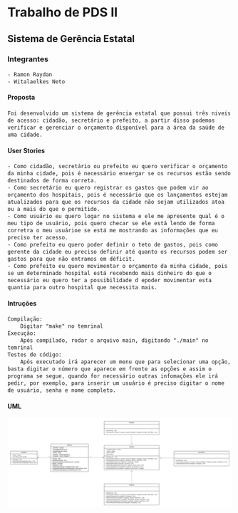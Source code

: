 # Trabalho de PDS II
## Sistema de Gerência Estatal

### Integrantes
    - Ramon Raydan
    - Witalaelkes Neto

#### Proposta
    Foi desenvolvido um sistema de gerência estatal que possui três niveis de acesso: cidadão, secretário e prefeito, a partir disso podemos verificar e gerenciar o orçamento disponível para a área da saúde de uma cidade.

#### User Stories
    - Como cidadão, secretário ou prefeito eu quero verificar o orçamento da minha cidade, pois é necessário enxergar se os recursos estão sendo destinados de forma correta.
    - Como secretário eu quero registrar os gastos que podem vir ao orçamento dos hospitais, pois é necessário que os lançamentos estejam atualizados para que os recursos da cidade não sejam utilizados atoa ou a mais do que o permitido.
    - Como usuário eu quero logar no sistema e ele me apresente qual é o meu tipo de usuário, pois quero checar se ele está lendo de forma corretra o meu usuárioe se está me mostrando as informações que eu preciso ter acesso.
    - Como prefeito eu quero poder definir o teto de gastos, pois como gerente da cidade eu preciso definir até quanto os recursos podem ser gastos para que não entramos em déficit.
    - Como prefeito eu quero movimentar o orçamento da minha cidade, pois se um determinado hospital está recebendo mais dinheiro do que o necessário eu quero ter a possibilidade d epoder movimentar esta quantia para outro hospital que necessita mais.

#### Intruções
    Compilação:
        Digitar "make" no temrinal
    Execução:
        Após compilado, rodar o arquivo main, digitando "./main" no temrinal
    Testes de código:
        Após executado irá aparecer um menu que para selecionar uma opção, basta digitar o número que aparece em frente as opções e assim o programa se segue, quando for necessário outras infomações ele irá pedir, por exemplo, para inserir um usuário é preciso digitar o nome de usuário, senha e nome completo.

#### UML
![alt text](https://raw.githubusercontent.com/witalaelkesneto/trabalho-pds/72cd4ee94ac7ca2653ad2d7da1582b9dad5b44c5/UML.svg)
